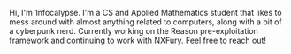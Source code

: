 Hi, I'm 1nfocalypse.
I'm a CS and Applied Mathematics student that likes to mess around with almost anything related to computers, along with a bit of a cyberpunk nerd.
Currently working on the Reason pre-exploitation framework and continuing to work with NXFury.
Feel free to reach out!
